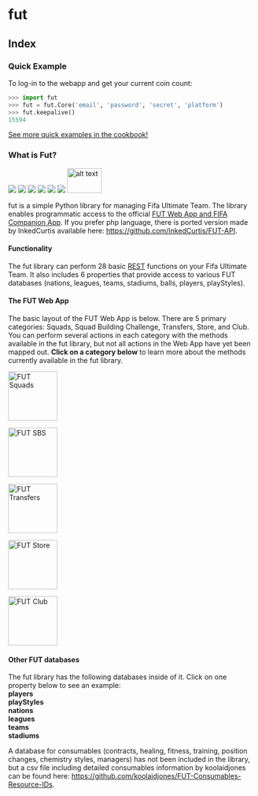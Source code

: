 # fut

## Index 
### Quick Example
To log-in to the webapp and get your current coin count:

```python
>>> import fut
>>> fut = fut.Core('email', 'password', 'secret', 'platform')
>>> fut.keepalive()
15594
```
[See more quick examples in the cookbook!](link)

### What is Fut?
[![](https://img.shields.io/pypi/v/fut.svg?raw=true)](https://pypi.python.org/pypi/fut)
[![](https://img.shields.io/pypi/l/fut.svg?raw=true)](https://pypi.python.org/pypi/fut)
[![](https://img.shields.io/pypi/pyversions/fut.svg?raw=true)](https://pypi.python.org/pypi/fut)
[![](https://travis-ci.org/futapi/fut.png?branch=master?raw=true)](https://pypi.python.org/pypi/fut)
[![](https://codecov.io/github/futapi/fut/coverage.svg?raw=true)](https://pypi.python.org/pypi/fut)
[![](https://api.codacy.com/project/badge/Grade/f599808fba2447c98253cf44cca86a1b?raw=true)](https://pypi.python.org/pypi/fut)
[<img src="https://cdn.worldvectorlogo.com/logos/slack.svg" alt="alt text" width="70" height="50">](https://gentle-everglades-93932.herokuapp.com)

fut is a simple Python library for managing Fifa Ultimate Team. The library enables programmatic access to the official [FUT Web App and FIFA Companion App](https://www.easports.com/fifa/ultimate-team/web-app/). If you prefer php language, there is ported version made by InkedCurtis available here: https://github.com/InkedCurtis/FUT-API.

#### Functionality

The fut library can perform 28 basic [REST](https://spring.io/understanding/REST) functions on your Fifa Ultimate Team. It also includes 6 properties that provide access to various FUT databases (nations, leagues, teams, stadiums, balls, players, playStyles).


#### The FUT Web App

The basic layout of the FUT Web App is below. There are 5 primary categories: Squads, Squad Building Challenge, Transfers, Store, and Club. You can perform several actions in each category with the methods available in the fut library, but not all actions in the Web App have yet been mapped out. **Click on a category below** to learn more about the methods currently available in the fut library. 

[<img src="https://i.imgur.com/uvsXykU.png" alt="FUT Squads" style="height: 100px;"/>](https://jbt.github.io/markdown-editor/#ZZFPT9xADMXv+RRPyQVWKAtXKD206rGiEos4IISGiTexmni2M04hfHo8k6VC6m08fv7zfm6wn7VqGtz+mV2XYM8G3+cYSRS36pSqbzSGF3CCDgR/TKWcQthbuXjlIG5kXfDCOrAU5Wazttxs4E3bh7i0uBHCRDqEDvTKSa1pQCSd41p0GN1CMSEIljBHOOv9l5Byp7PSPcyKyYnriywiWFkEK02pXU0c01Ne00mH3c3uHi4SJChY/Dh31GGhHJShRgAjP0eXN6yqLzz1SNFf14PqIV1ut9za1xxbH6btnf/x9rbr2oP0Ndyo1/VqszYky0hWRNwPeomL8/PD61W9/VoVpj+L65TfFtnItpg6Oa2qT8GRRYKzjZJmwB2vfCNTOgM5P8AHUcfC0puFfYiTywq45wwnyAfG7O8/ii0eduU6/zT7UGbYnezGI8tvo2NMqX08aVbRUxY9ZdEpfi3mQ8p2qVB9Bw==)

[<img src="https://i.imgur.com/qHZ7jMZ.png" alt="FUT SBS" style="height: 100px;"/>](https://jbt.github.io/markdown-editor/#ZZFPT9xADMXv+RRPyQVWKAtXKD206rGiEos4IISGiTexmni2M04hfHo8k6VC6m08fv7zfm6wn7VqGtz+mV2XYM8G3+cYSRS36pSqbzSGF3CCDgR/TKWcQthbuXjlIG5kXfDCOrAU5Wazttxs4E3bh7i0uBHCRDqEDvTKSa1pQCSd41p0GN1CMSEIljBHOOv9l5Byp7PSPcyKyYnriywiWFkEK02pXU0c01Ne00mH3c3uHi4SJChY/Dh31GGhHJShRgAjP0eXN6yqLzz1SNFf14PqIV1ut9za1xxbH6btnf/x9rbr2oP0Ndyo1/VqszYky0hWRNwPeomL8/PD61W9/VoVpj+L65TfFtnItpg6Oa2qT8GRRYKzjZJmwB2vfCNTOgM5P8AHUcfC0puFfYiTywq45wwnyAfG7O8/ii0eduU6/zT7UGbYnezGI8tvo2NMqX08aVbRUxY9ZdEpfi3mQ8p2qVB9Bw==)

[<img src="https://i.imgur.com/yavAJma.png" alt="FUT Transfers" style="height: 100px;"/>](https://jbt.github.io/markdown-editor/#ZZFPT9xADMXv+RRPyQVWKAtXKD206rGiEos4IISGiTexmni2M04hfHo8k6VC6m08fv7zfm6wn7VqGtz+mV2XYM8G3+cYSRS36pSqbzSGF3CCDgR/TKWcQthbuXjlIG5kXfDCOrAU5Wazttxs4E3bh7i0uBHCRDqEDvTKSa1pQCSd41p0GN1CMSEIljBHOOv9l5Byp7PSPcyKyYnriywiWFkEK02pXU0c01Ne00mH3c3uHi4SJChY/Dh31GGhHJShRgAjP0eXN6yqLzz1SNFf14PqIV1ut9za1xxbH6btnf/x9rbr2oP0Ndyo1/VqszYky0hWRNwPeomL8/PD61W9/VoVpj+L65TfFtnItpg6Oa2qT8GRRYKzjZJmwB2vfCNTOgM5P8AHUcfC0puFfYiTywq45wwnyAfG7O8/ii0eduU6/zT7UGbYnezGI8tvo2NMqX08aVbRUxY9ZdEpfi3mQ8p2qVB9Bw==)

[<img src="https://i.imgur.com/oQpJmDZ.png" alt="FUT Store" style="height: 100px;"/>](https://jbt.github.io/markdown-editor/#ZZFPT9xADMXv+RRPyQVWKAtXKD206rGiEos4IISGiTexmni2M04hfHo8k6VC6m08fv7zfm6wn7VqGtz+mV2XYM8G3+cYSRS36pSqbzSGF3CCDgR/TKWcQthbuXjlIG5kXfDCOrAU5Wazttxs4E3bh7i0uBHCRDqEDvTKSa1pQCSd41p0GN1CMSEIljBHOOv9l5Byp7PSPcyKyYnriywiWFkEK02pXU0c01Ne00mH3c3uHi4SJChY/Dh31GGhHJShRgAjP0eXN6yqLzz1SNFf14PqIV1ut9za1xxbH6btnf/x9rbr2oP0Ndyo1/VqszYky0hWRNwPeomL8/PD61W9/VoVpj+L65TfFtnItpg6Oa2qT8GRRYKzjZJmwB2vfCNTOgM5P8AHUcfC0puFfYiTywq45wwnyAfG7O8/ii0eduU6/zT7UGbYnezGI8tvo2NMqX08aVbRUxY9ZdEpfi3mQ8p2qVB9Bw==)

[<img src="https://i.imgur.com/m8WVY9X.png" alt="FUT Club" style="height: 100px;"/>](https://jbt.github.io/markdown-editor/#ZZFPT9xADMXv+RRPyQVWKAtXKD206rGiEos4IISGiTexmni2M04hfHo8k6VC6m08fv7zfm6wn7VqGtz+mV2XYM8G3+cYSRS36pSqbzSGF3CCDgR/TKWcQthbuXjlIG5kXfDCOrAU5Wazttxs4E3bh7i0uBHCRDqEDvTKSa1pQCSd41p0GN1CMSEIljBHOOv9l5Byp7PSPcyKyYnriywiWFkEK02pXU0c01Ne00mH3c3uHi4SJChY/Dh31GGhHJShRgAjP0eXN6yqLzz1SNFf14PqIV1ut9za1xxbH6btnf/x9rbr2oP0Ndyo1/VqszYky0hWRNwPeomL8/PD61W9/VoVpj+L65TfFtnItpg6Oa2qT8GRRYKzjZJmwB2vfCNTOgM5P8AHUcfC0puFfYiTywq45wwnyAfG7O8/ii0eduU6/zT7UGbYnezGI8tvo2NMqX08aVbRUxY9ZdEpfi3mQ8p2qVB9Bw==)

#### Other FUT databases

The fut library has the following databases inside of it. Click on one property below to see an example:  
**players**  
**playStyles**  
**nations**  
**leagues**  
**teams**  
**stadiums**

A database for consumables (contracts, healing, fitness, training, position changes, chemistry styles, managers) has not been included in the library, but a csv file including detailed consumables information by koolaidjones can be found here: https://github.com/koolaidjones/FUT-Consumables-Resource-IDs.


